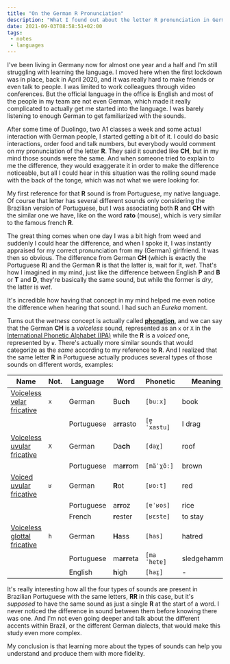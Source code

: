 ```yaml
---
title: "On the German R Pronunciation"
description: "What I found out about the letter R pronunciation in German and other languages."
date: 2021-09-03T08:58:51+02:00
tags:
 - notes
 - languages
---
```


I've been living in Germany now for almost one year and a half and I'm still struggling with learning the language. I moved here when the first lockdown was in place, back in April 2020, and it was really hard to make friends or even talk to people. I was limited to work colleagues through video conferences. But the official language in the office is English and most of the people in my team are not even German, which made it really complicated to actually get me started into the language. I was barely listening to enough German to get familiarized with the sounds.

After some time of Duolingo, two A1 classes a week and some actual interaction with German people, I started getting a bit of it. I could do basic interactions, order food and talk numbers, but everybody would comment on my pronunciation of the letter **R**. They said it sounded like **CH**, but in my mind those sounds were the same. And when someone tried to explain to me the difference, they would exaggerate it in order to make the difference noticeable, but all I could hear in this situation was the rolling sound made with the back of the tonge, which was not what we were looking for.

My first reference for that **R** sound is from Portuguese, my native language. Of course that letter has several different sounds only considering the Brazilian version of Portuguese, but I was associating both **R** and **CH** with the similar one we have, like on the word **rato** (mouse), which is very similar to the famous french **R**.

The great thing comes when one day I was a bit high from weed and suddenly I could hear the difference, and when I spoke it, I was instantly appraised for my correct pronunciation from my (German) girlfriend. It was then so obvious. The difference from German **CH** (which is exactly the Portuguese **R**) and the German **R** is that the latter is, wait for it, *wet*. That's how I imagined in my mind, just like the difference between English **P** and **B** or **T** and **D**, they're basically the same sound, but while the former is *dry*, the latter is *wet*.

It's incredible how having that concept in my mind helped me even notice the difference when hearing that sound. I had such an *Eureka* moment.

Turns out the *wetness* concept is actually called [**phonation**](https://en.wikipedia.org/wiki/Phonation), and we can say that the German **CH** is a *voiceless* sound, represented as an `x` or `X` in the [International Phonetic Alphabet (IPA)](https://en.wikipedia.org/wiki/International_Phonetic_Alphabet) while the **R** is a *voiced* one, represented by `ʁ`. There's actually more similar sounds that would categorize as the *same* according to my reference to **R**. And I realized that the same letter **R** in Portuguese actually produces several types of those sounds on different words, examples:

| Name | Not. | Language | Word | Phonetic | Meaning |
|-|-|-|-|-|-|
| [Voiceless velar fricative](https://en.wikipedia.org/wiki/Voiceless_velar_fricative) | `x` | German     | Bu**ch**     | `[buːx]` | book |
|                           |   | Portuguese | a**rr**asto | `[ɐ̞ˈxastu]` | I drag |
| [Voiceless uvular fricative](https://en.wikipedia.org/wiki/Voiceless_uvular_fricative) | `X` | German | Da**ch** | `[daχ]` | roof |
| | | Portuguese | ma**rr**om | `[mäˈχõː]` | brown |
| [Voiced uvular fricative](https://en.wikipedia.org/wiki/Voiced_uvular_fricative) | `ʁ` | German | **R**ot | `[ʁo:t]` | red
| | | Portuguese | a**rr**oz | `[ɐˈʁos]` | rice |
| | | French | **r**ester | `[ʁɛste]` | to stay |
| [Voiceless glottal fricative](https://en.wikipedia.org/wiki/Voiceless_glottal_fricative) | `h` | German | **H**ass | `[has]` | hatred |
| | | Portuguese | ma**rr**eta | `[maˈhetɐ]` | sledgehammer |
| | | English | **h**igh | `[haɪ̯]` | - |

It's really interesting how all the four types of sounds are present in Brazilian Portuguese with the same letters, **RR** in this case, but it's *supposed* to have the same sound as just a single **R** at the start of a word. I never noticed the difference in sound between them before knowing there was one. And I'm not even going deeper and talk about the different accents within Brazil, or the different German dialects, that would make this study even more complex.

My conclusion is that learning more about the types of sounds can help you understand and produce them with more fidelity.

